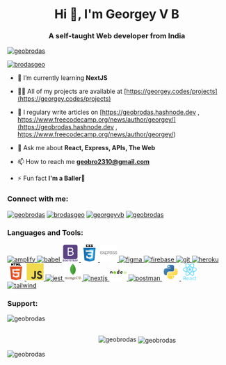 <h1 align="center">Hi 👋, I'm Georgey V B</h1>
<h3 align="center">A self-taught Web developer from India</h3>

<p align="left"> <a href="https://github.com/ryo-ma/github-profile-trophy"><img src="https://github-profile-trophy.vercel.app/?username=geobrodas" alt="geobrodas" /></a> </p>

<p align="left"> <a href="https://twitter.com/brodasgeo" target="blank"><img src="https://img.shields.io/twitter/follow/brodasgeo?logo=twitter&style=for-the-badge" alt="brodasgeo" /></a> </p>

- 🌱 I’m currently learning **NextJS**

- 👨‍💻 All of my projects are available at [https://georgey.codes/projects](https://georgey.codes/projects)

- 📝 I regulary write articles on [https://geobrodas.hashnode.dev , https://www.freecodecamp.org/news/author/georgey/](https://geobrodas.hashnode.dev , https://www.freecodecamp.org/news/author/georgey/)

- 💬 Ask me about **React, Express, APIs, The Web**

- 📫 How to reach me **geobro2310@gmail.com**

- ⚡ Fun fact **I'm a Baller🏀**

<h3 align="left">Connect with me:</h3>
<p align="left">
<a href="https://dev.to/geobrodas" target="blank"><img align="center" src="https://cdn.jsdelivr.net/npm/simple-icons@3.0.1/icons/dev-dot-to.svg" alt="geobrodas" height="30" width="40" /></a>
<a href="https://twitter.com/brodasgeo" target="blank"><img align="center" src="https://raw.githubusercontent.com/rahuldkjain/github-profile-readme-generator/master/src/images/icons/Social/twitter.svg" alt="brodasgeo" height="30" width="40" /></a>
<a href="https://linkedin.com/in/georgeyvb" target="blank"><img align="center" src="https://raw.githubusercontent.com/rahuldkjain/github-profile-readme-generator/master/src/images/icons/Social/linked-in-alt.svg" alt="georgeyvb" height="30" width="40" /></a>
<a href="https://dribbble.com/geobrodas" target="blank"><img align="center" src="https://raw.githubusercontent.com/rahuldkjain/github-profile-readme-generator/master/src/images/icons/Social/dribbble.svg" alt="geobrodas" height="30" width="40" /></a>
</p>

<h3 align="left">Languages and Tools:</h3>
<p align="left"> <a href="https://aws.amazon.com/amplify/" target="_blank"> <img src="https://docs.amplify.aws/assets/logo-dark.svg" alt="amplify" width="40" height="40"/> </a> <a href="https://babeljs.io/" target="_blank"> <img src="https://www.vectorlogo.zone/logos/babeljs/babeljs-icon.svg" alt="babel" width="40" height="40"/> </a> <a href="https://getbootstrap.com" target="_blank"> <img src="https://raw.githubusercontent.com/devicons/devicon/master/icons/bootstrap/bootstrap-plain-wordmark.svg" alt="bootstrap" width="40" height="40"/> </a> <a href="https://www.w3schools.com/css/" target="_blank"> <img src="https://raw.githubusercontent.com/devicons/devicon/master/icons/css3/css3-original-wordmark.svg" alt="css3" width="40" height="40"/> </a> <a href="https://expressjs.com" target="_blank"> <img src="https://raw.githubusercontent.com/devicons/devicon/master/icons/express/express-original-wordmark.svg" alt="express" width="40" height="40"/> </a> <a href="https://www.figma.com/" target="_blank"> <img src="https://www.vectorlogo.zone/logos/figma/figma-icon.svg" alt="figma" width="40" height="40"/> </a> <a href="https://firebase.google.com/" target="_blank"> <img src="https://www.vectorlogo.zone/logos/firebase/firebase-icon.svg" alt="firebase" width="40" height="40"/> </a> <a href="https://git-scm.com/" target="_blank"> <img src="https://www.vectorlogo.zone/logos/git-scm/git-scm-icon.svg" alt="git" width="40" height="40"/> </a> <a href="https://heroku.com" target="_blank"> <img src="https://www.vectorlogo.zone/logos/heroku/heroku-icon.svg" alt="heroku" width="40" height="40"/> </a> <a href="https://www.w3.org/html/" target="_blank"> <img src="https://raw.githubusercontent.com/devicons/devicon/master/icons/html5/html5-original-wordmark.svg" alt="html5" width="40" height="40"/> </a> <a href="https://developer.mozilla.org/en-US/docs/Web/JavaScript" target="_blank"> <img src="https://raw.githubusercontent.com/devicons/devicon/master/icons/javascript/javascript-original.svg" alt="javascript" width="40" height="40"/> </a> <a href="https://jestjs.io" target="_blank"> <img src="https://www.vectorlogo.zone/logos/jestjsio/jestjsio-icon.svg" alt="jest" width="40" height="40"/> </a> <a href="https://www.mongodb.com/" target="_blank"> <img src="https://raw.githubusercontent.com/devicons/devicon/master/icons/mongodb/mongodb-original-wordmark.svg" alt="mongodb" width="40" height="40"/> </a> <a href="https://nextjs.org/" target="_blank"> <img src="https://cdn.worldvectorlogo.com/logos/nextjs-3.svg" alt="nextjs" width="40" height="40"/> </a> <a href="https://nodejs.org" target="_blank"> <img src="https://raw.githubusercontent.com/devicons/devicon/master/icons/nodejs/nodejs-original-wordmark.svg" alt="nodejs" width="40" height="40"/> </a> <a href="https://postman.com" target="_blank"> <img src="https://www.vectorlogo.zone/logos/getpostman/getpostman-icon.svg" alt="postman" width="40" height="40"/> </a> <a href="https://www.python.org" target="_blank"> <img src="https://raw.githubusercontent.com/devicons/devicon/master/icons/python/python-original.svg" alt="python" width="40" height="40"/> </a> <a href="https://reactjs.org/" target="_blank"> <img src="https://raw.githubusercontent.com/devicons/devicon/master/icons/react/react-original-wordmark.svg" alt="react" width="40" height="40"/> </a> <a href="https://tailwindcss.com/" target="_blank"> <img src="https://www.vectorlogo.zone/logos/tailwindcss/tailwindcss-icon.svg" alt="tailwind" width="40" height="40"/> </a> </p>

<h3 align="left">Support:</h3>
<p><a href="https://www.buymeacoffee.com/geobrodas"> <img align="left" src="https://cdn.buymeacoffee.com/buttons/v2/default-yellow.png" height="50" width="210" alt="geobrodas" /></a></p><br><br>

<p><img align="left" src="https://github-readme-stats.vercel.app/api/top-langs?username=geobrodas&show_icons=true&locale=en&layout=compact" alt="geobrodas" /></p>

<p>&nbsp;<img align="center" src="https://github-readme-stats.vercel.app/api?username=geobrodas&show_icons=true&locale=en" alt="geobrodas" /></p>

<p><img align="center" src="https://github-readme-streak-stats.herokuapp.com/?user=geobrodas&" alt="geobrodas" /></p>
